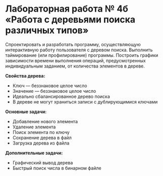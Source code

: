 # Лабораторная работа № 4б «Работа с деревьями поиска различных типов»

Спроектировать и разработать программу, осуществляющую интерактивную работу пользователя с деревом поиска. Выполнить
таймирование (или профилирование) программы. Построить графики зависимости
времени выполнения операций, предусмотренных индивидуальным заданием, от количества
элементов в дереве.

**Свойства дерева:**

- Ключ — беззнаковое целое число
- Значение — беззнаковое целое число
- Идеально сбалансированное дерево поиска
- В дереве не могут храниться записи с дублирующимися ключами

**Основные задачи:**

- Добавление нового элемента
- Удаление элемента
- Поиск элемента по ключу
- Сохранение дерева в файл
- Загрузка дерева из файла

**Дополнительные задачи:**
- Графический вывод дерева
- Быстрый поиск числа в бинарном файле

